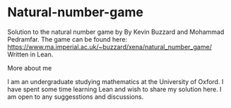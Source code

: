 # Natural-number-game
Solution to the natural number game by By Kevin Buzzard and Mohammad Pedramfar. 
The game can be found here: https://www.ma.imperial.ac.uk/~buzzard/xena/natural_number_game/ 
Written in Lean.

More about me

I am an undergraduate studying mathematics at the University of Oxford. I have spent some time learning Lean and wish to share my solution here. I am open to any suggesstions and discussions.
